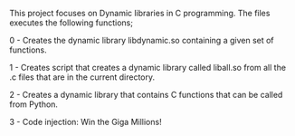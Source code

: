 This project focuses on Dynamic libraries in C programming.
The files executes the following functions;

0 - Creates the dynamic library libdynamic.so containing a given set of functions.

1 - Creates script that creates a dynamic library called liball.so from all the .c files that are in the current directory.

2 - Creates a dynamic library that contains C functions that can be called from Python.

3 - Code injection: Win the Giga Millions!
